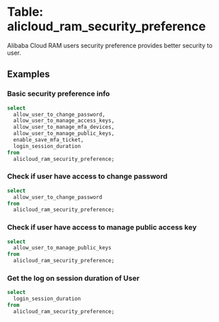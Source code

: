 # Table: alicloud_ram_security_preference

Alibaba Cloud RAM users security preference provides better security to user.

## Examples

### Basic security preference info

```sql
select
  allow_user_to_change_password,
  allow_user_to_manage_access_keys,
  allow_user_to_manage_mfa_devices,
  allow_user_to_manage_public_keys,
  enable_save_mfa_ticket,
  login_session_duration
from
  alicloud_ram_security_preference;
```

### Check if user have access to change password

```sql
select
  allow_user_to_change_password
from
  alicloud_ram_security_preference;
```

### Check if user have access to manage public access key

```sql
select
  allow_user_to_manage_public_keys
from
  alicloud_ram_security_preference;
```

### Get the log on session duration of User

```sql
select
  login_session_duration
from
  alicloud_ram_security_preference;
```
